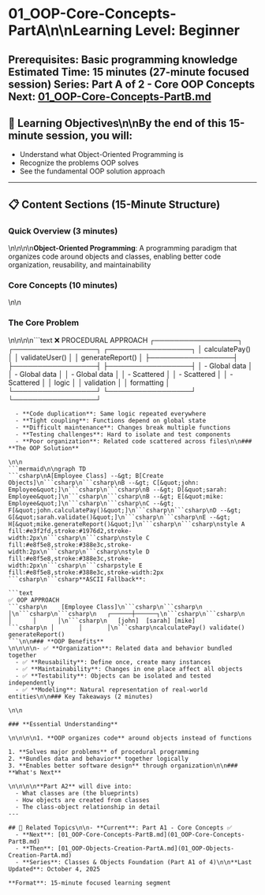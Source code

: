 # 01_OOP-Core-Concepts-PartA\n\n**Learning Level**: Beginner

**Prerequisites**: Basic programming knowledge
**Estimated Time**: 15 minutes (27-minute focused session)
**Series**: Part A of 2 - Core OOP Concepts
**Next**: [01_OOP-Core-Concepts-PartB.md](01_OOP-Core-Concepts-PartB.md)
---

## 🎯 Learning Objectives\n\nBy the end of this 15-minute session, you will:
  - Understand what Object-Oriented Programming is
  - Recognize the problems OOP solves
  - See the fundamental OOP solution approach
---

## 📋 Content Sections (15-Minute Structure)
### Quick Overview (3 minutes)

\n\n\n\n**Object-Oriented Programming**: A programming paradigm that organizes code around objects and classes, enabling better code organization, reusability, and maintainability

### Core Concepts (10 minutes)

\n\n

### **The Core Problem**

\n\n\n\n```text
❌ PROCEDURAL APPROACH
┌─────────────────┐    ┌─────────────────┐    ┌─────────────────┐
│ calculatePay()  │    │ validateUser()  │    │ generateReport() │
├─────────────────┤    ├─────────────────┤    ├─────────────────┤
│ - Global data   │    │ - Global data   │    │ - Global data   │
│ - Scattered     │    │ - Scattered     │    │ - Scattered     │
│   logic         │    │   validation    │    │   formatting    │
└─────────────────┘    └─────────────────┘    └─────────────────┘
```csharp**Problems with Procedural Code**:
  - **Code duplication**: Same logic repeated everywhere
  - **Tight coupling**: Functions depend on global state
  - **Difficult maintenance**: Changes break multiple functions
  - **Testing challenges**: Hard to isolate and test components
  - **Poor organization**: Related code scattered across files\n\n### **The OOP Solution**

\n\n
```mermaid\n\ngraph TD
```csharp\nA[Employee Class] --&gt; B[Create Objects]\n```csharp\n```csharp\nB --&gt; C[&quot;john: Employee&quot;]\n```csharp\n```csharp\nB --&gt; D[&quot;sarah: Employee&quot;]\n```csharp\n```csharp\nB --&gt; E[&quot;mike: Employee&quot;]\n```csharp\n```csharp\nC --&gt; F[&quot;john.calculatePay()&quot;]\n```csharp\n```csharp\nD --&gt; G[&quot;sarah.validate()&quot;]\n```csharp\n```csharp\nE --&gt; H[&quot;mike.generateReport()&quot;]\n```csharp\n```csharp\nstyle A fill:#e3f2fd,stroke:#1976d2,stroke-width:2px\n```csharp\n```csharp\nstyle C fill:#e8f5e8,stroke:#388e3c,stroke-width:2px\n```csharp\n```csharp\nstyle D fill:#e8f5e8,stroke:#388e3c,stroke-width:2px\n```csharp\n```csharpstyle E fill:#e8f5e8,stroke:#388e3c,stroke-width:2px
```csharp\n```csharp**ASCII Fallback**:

```text
✅ OOP APPROACH
```csharp\n    [Employee Class]\n```csharp\n```csharp\n          │\n```csharp\n```csharp\n   ┌──────┼──────┐\n```csharp\n```csharp\n   │      │      │\n```csharp\n   [john]  [sarah] [mike]
```csharp\n │       │       │\n```csharp\ncalculatePay() validate() generateReport()
```\n\n### **OOP Benefits**
\n\n\n\n- ✅ **Organization**: Related data and behavior bundled together
  - ✅ **Reusability**: Define once, create many instances
  - ✅ **Maintainability**: Changes in one place affect all objects
  - ✅ **Testability**: Objects can be isolated and tested independently
  - ✅ **Modeling**: Natural representation of real-world entities\n\n### Key Takeaways (2 minutes)

\n\n

### **Essential Understanding**

\n\n\n\n1. **OOP organizes code** around objects instead of functions

1. **Solves major problems** of procedural programming
2. **Bundles data and behavior** together logically
3. **Enables better software design** through organization\n\n### **What's Next**

\n\n\n\n**Part A2** will dive into:
  - What classes are (the blueprints)
  - How objects are created from classes
  - The class-object relationship in detail
---

## 🔗 Related Topics\n\n- **Current**: Part A1 - Core Concepts ✅
  - **Next**: [01_OOP-Core-Concepts-PartB.md](01_OOP-Core-Concepts-PartB.md)
  - **Then**: [01_OOP-Objects-Creation-PartA.md](01_OOP-Objects-Creation-PartA.md)
  - **Series**: Classes & Objects Foundation (Part A1 of 4)\n\n**Last Updated**: October 4, 2025

**Format**: 15-minute focused learning segment
